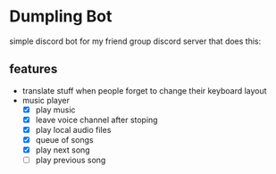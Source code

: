 # Dumpling Bot

simple discord bot for my friend group discord server that does this:

## features

- translate stuff when people forget to change their keyboard layout
- music player
    - [x] play music
    - [x] leave voice channel after stoping
    - [x] play local audio files
    - [x] queue of songs
    - [x] play next song
    - [ ] play previous song
